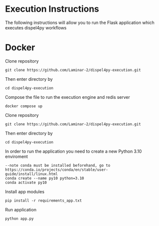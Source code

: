 # Execution Instructions

The following instructions will allow you to run the Flask application which executes dispel4py workflows 

# Docker
Clone repository 
```
git clone https://github.com/Laminar-2/dispel4py-execution.git
```
Then enter directory by
```
cd dispel4py-execution 
```
Compose the file to run the execution engine and redis server
```
docker compose up
```

Clone repository 
```
git clone https://github.com/Laminar-2/dispel4py-execution.git
```
Then enter directory by
```
cd dispel4py-execution 
```
In order to run the application you need to create a new Python 3.10 enviroment
```
--note conda must be installed beforehand, go to https://conda.io/projects/conda/en/stable/user-guide/install/linux.html
conda create --name py10 python=3.10
conda activate py10
```
Install app modules
```
pip install -r requirements_app.txt
```
Run application
```
python app.py
```
